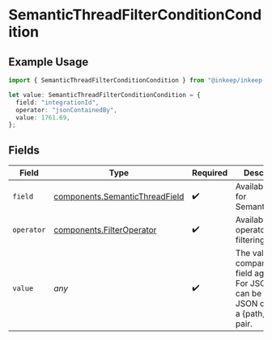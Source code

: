 # SemanticThreadFilterConditionCondition

## Example Usage

```typescript
import { SemanticThreadFilterConditionCondition } from "@inkeep/inkeep-analytics/models/components";

let value: SemanticThreadFilterConditionCondition = {
  field: "integrationId",
  operator: "jsonContainedBy",
  value: 1761.69,
};
```

## Fields

| Field                                                                                                         | Type                                                                                                          | Required                                                                                                      | Description                                                                                                   |
| ------------------------------------------------------------------------------------------------------------- | ------------------------------------------------------------------------------------------------------------- | ------------------------------------------------------------------------------------------------------------- | ------------------------------------------------------------------------------------------------------------- |
| `field`                                                                                                       | [components.SemanticThreadField](../../models/components/semanticthreadfield.md)                              | :heavy_check_mark:                                                                                            | Available fields for SemanticThread                                                                           |
| `operator`                                                                                                    | [components.FilterOperator](../../models/components/filteroperator.md)                                        | :heavy_check_mark:                                                                                            | Available operators for filtering data                                                                        |
| `value`                                                                                                       | *any*                                                                                                         | :heavy_check_mark:                                                                                            | The value to compare the field against. For JSON fields, can be either a JSON object or a {path, value} pair. |